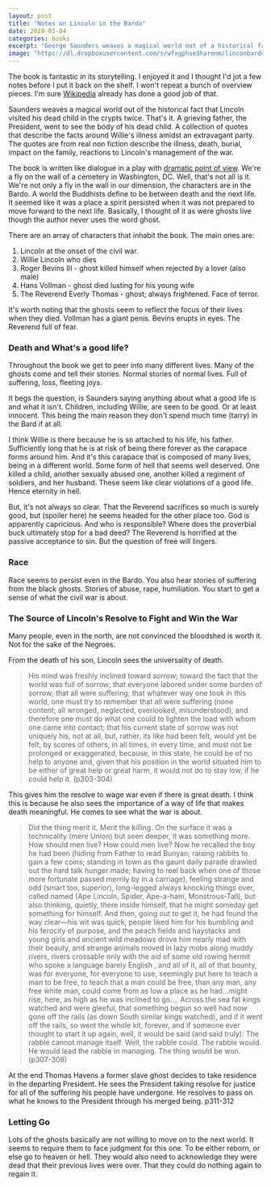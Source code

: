 ```yaml
---
layout: post
title: "Notes on Lincoln in the Bardo"
date: 2018-01-04
categories: books
excerpt: "George Saunders weaves a magical world out of a historical fact..."
image: "https://dl.dropboxusercontent.com/s/wfxgphse3haronm/linconbardo_houstonchronicle.jpg?dl=0"
---
```

The book is fantastic in its storytelling. I enjoyed it and I thought I'd jot a few notes before I put it back on the shelf. I won't repeat a bunch of overview pieces. I'm sure [Wikipedia](https://en.wikipedia.org/wiki/Lincoln_in_the_Bardo) already has done a good job of that.

Saunders weaves a magical world out of the historical fact that Lincoln visited his dead child in the crypts twice. That's it. A grieving father, the President, went to see the body of his dead child. A collection of quotes that describe the facts around Willie's illness amidst an extravagant party. The quotes are from real non fiction describe the illness, death, burial, impact on the family, reactions to Lincoln's management of the war.

The book is written like dialogue in a play with [dramatic point of view](http://ingridsundberg.com/2011/04/05/what-is-dramatic-point-of-view/). We're a fly on the wall of a cemetery in Washington, DC. Well, that's not all is it. We're not only a fly in the wall in our dimension, the characters are in the Bardo. A world the Buddhists define to be between death and the next life. It seemed like it was a place a spirit persisted when it was not prepared to move forward to the next life. Basically, I thought of it as were ghosts live though the author never uses the word ghost.

There are an array of characters that inhabit the book. The main ones are:
1. Lincoln at the onset of the civil war.
2. Willie Lincoln who dies
3. Roger Bevins III - ghost killed himself when rejected by a lover (also male)
4. Hans Vollman - ghost died lusting for his young wife
5. The Reverend Everly Thomas - ghost; always frightened. Face of terror.

It's worth noting that the ghosts seem to reflect the focus of their lives when they died. Vollman has a giant penis. Bevins erupts in eyes. The Reverend full of fear.

### Death and What's a good life?

Throughout the book we get to peer into many different lives. Many of the ghosts come and tell their stories. Normal stories of normal lives. Full of suffering, loss, fleeting joys.

It begs the question, is Saunders saying anything about what a good life is and what it isn't. Children, including Willie, are seen to be good. Or at least innocent. This being the main reason they don't spend much time (tarry) in the Bard if at all.

I think Willie is there because he is so attached to his life, his father. Sufficiently long that he is at risk of being there forever as the carapace forms around him. And it's this carapace that is composed of many lives, being in a different world. Some form of hell that seems well deserved. One killed a child, another sexually abused one, another killed a regiment of soldiers, and her husband. These seem like clear violations of a good life. Hence eternity in hell.

But, it's not always so clear. That the Reverend sacrifices so much is surely good, but (spoiler here) he seems headed for the other place too. God is apparently capricious. And who is responsible? Where does the proverbial buck ultimately stop for a bad deed? The Reverend is horrified at the passive acceptance to sin. But the question of free will lingers.

### Race
Race seems to persist even in the Bardo. You also hear stories of suffering from the black ghosts. Stories of abuse, rape, humiliation. You start to get a sense of what the civil war is about.

### The Source of Lincoln's Resolve to Fight and Win the War
Many people, even in the north, are not convinced the bloodshed is worth it. Not for the sake of the Negroes.

From the death of his son, Lincoln sees the universality of death.
> His mind was freshly inclined toward *sorrow*; toward the fact that the world was full of sorrow; that everyone labored under some burden of sorrow; that all were suffering; that whatever way one took in this world, one must try to remember that all were suffering (none content; all wronged, neglected, overlooked, misunderstood), and therefore one must do what one could to lighten the load with whom one came into contact; that his current state of sorrow was not uniquely his, not at all, but, rather, its like had been felt, would yet be felt, by scores of others, in all times, in every time, and must not be prolonged or exaggerated, because, in this state, he could be of no help to anyone and, given that his position in the world situated him to be either of great help or great harm, it would not do to stay low, if he could help it. (p303-304)


This gives him the resolve to wage war even if there is great death. I think this is because he also sees the importance of a way of life that makes death meaningful. He comes to see what the war is about.

>Did the thing merit it. Merit the killing. On the surface it was a technicality (mere Union) but seen deeper, it was something more. How should men live? How could men live? Now he recalled the boy he had been (hiding from Father to read Bunyan; raising rabbits to gain a few coins; standing in town as the gaunt daily parade drawled out the hard talk hunger made; having to reel back when one of those more fortunate passed merrily by in a carriage), feeling strange and odd (smart too, superior), long-legged always knocking things over, called named (Ape Lincoln, Spider, Ape-a-ham, Monstrous-Tall), but also thinking, quietly, there inside himself, that he might someday get something for himself. And then, going out to get it, he had found the way clear—his wit was quick, people liked him for his bumbling and his ferocity of purpose, and the peach fields and haystacks and young girls and ancient wild meadows drove him nearly mad with their beauty, and strange animals moved in lazy mobs along muddy rivers, rivers crossable only with the aid of some old rowing hermit who spoke a language barely English , and all of it, all of that bounty, was for everyone, for everyone to use, seemingly put here to teach a man to be free, to teach that a man could be free, than any man, any free white man, could come from as low a place as he had…might rise, here, as high as he was inclined to go…. Across the sea fat kings watched and were gleeful, that something begun so well had now gone off the rails (as down South similar kings watched), and if it went off the rails, so went the whole kit, forever, and if someone ever thought to start it up again, well, it would be said (and said truly): The rabble cannot manage itself.
Well, the rabble could. The rabble would.
He would lead the rabble in managing.
The thing would be won.
(p307-308)

At the end Thomas Havens a former slave ghost decides to take residence in the departing President. He sees the President taking resolve for justice for all of the suffering his people have undergone. He resolves to pass on what he knows to the President through his merged being. p311-312

### Letting Go
Lots of the ghosts basically are not willing to move on to the next world. It seems to require them to face judgment for this one. To be either reborn, or else go to heaven or hell. They would also need to acknowledge they were dead that their previous lives were over. That they could do nothing again to regain it.
